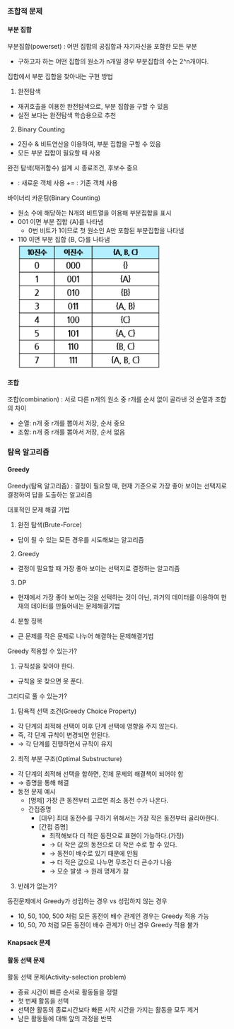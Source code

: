 ### 조합적 문제
#### 부분 집합
부분집합(powerset) : 어떤 집합의 공집합과 자기자신을 포함한 모든 부분
- 구하고자 하는 어떤 집합의 원소가 n개일 경우 부분집합의 수는 2^n개이다.

집합에서 부분 집합을 찾아내는 구현 방법
1. 완전탐색
  - 재귀호출을 이용한 완전탐색으로, 부분 집합을 구할 수 있음
  - 실전 보다는 완전탐색 학습용으로 추천
2. Binary Counting
  - 2진수 & 비트연산을 이용하여, 부분 집합을 구할 수 있음
  - 모든 부분 집합이 필요할 때 사용

완전 탐색(재귀함수) 설계 시 종료조건, 후보수 중요

+ : 새로운 객체 사용
+= : 기존 객체 사용

바이너리 카운팅(Binary Counting)
- 원소 수에 해당하는 N개의 비트열을 이용해 부분집합을 표시
- 001 이면 부분 집합 {A}를 나타냄
  - 0번 비트가 1이므로 첫 원소인 A만 포함된 부분집합을 나타냄
- 110 이면 부분 집합 {B, C}를 나타냄
![바이너리 카운팅](바이너리카운팅.png)

#### 조합
조합(combination) : 서로 다른 n개의 원소 중 r개를 순서 없이 골라낸 것
순열과 조합의 차이
- 순열: n개 중 r개를 뽑아서 저장, 순서 중요
- 조합: n개 중 r개를 뽑아서 저장, 순서 없음


### 탐욕 알고리즘
#### Greedy
Greedy(탐욕 알고리즘) : 결정이 필요할 때, 현재 기준으로 가장 좋아 보이는 선택지로 결정하여 답을 도출하는 알고리즘

대표적인 문제 해결 기법
1. 완전 탐색(Brute-Force)
  - 답이 될 수 있는 모든 경우를 시도해보는 알고리즘
2. Greedy
  - 결정이 필요할 때 가장 좋아 보이는 선택지로 결정하는 알고리즘
3. DP
  - 현재에서 가장 좋아 보이는 것을 선택하는 것이 아닌, 과거의 데이터를 이용하여 현재의 데이터를 만들어내는 문제해결기법
4. 분할 정복
  - 큰 문제를 작은 문제로 나누어 해결하는 문제해결기법

Greedy 적용할 수 있는가?
1. 규칙성을 찾아야 한다.
  - 규칙을 못 찾으면 못 푼다.

그리디로 풀 수 있는가?
1. 탐욕적 선택 조건(Greedy Choice Property)
  - 각 단계의 최적해 선택이 이후 단계 선택에 영향을 주지 않는다.
  - 즉, 각 단계 규칙이 변경되면 안된다.
  - → 각 단계를 진행하면서 규칙이 유지
2. 최적  부분 구조(Optimal Substructure)
  - 각 단계의 최적해 선택을 합하면, 전체 문제의 해결책이 되어야 함
  - → 증명을 통해 해결
- 동전 문제 예시
  - [명제] 가장 큰 동전부터 고르면 최소 동전 수가 나온다.
  - 간접증명
    - [대우] 최대 동전수를 구하기 위해서는 가장 작은 동전부터 골라야한다.
    - [간접 증명]
      - 최적해보다 더 적은 동전으로 표현이 가능하다.(가정)
      - → 더 작은 값의 동전으로 더 작은 수로 할 수 있다.
      - → 동전이 배수로 있기 때문에 안됨
      - → 더 적은 값으로 나누면 무조건 더 큰수가 나옴
      - → 모순 발생 → 원래 명제가 참
3. 반례가 없는가?

동전문제에서 Greedy가 성립하는 경우 vs 성립하지 않는 경우
  - 10, 50, 100, 500 처럼 모든 동전이 배수 관계인 경우는 Greedy 적용 가능 
  - 10, 50, 70 처럼 모든 동전이 배수 관계가 아닌 경우 Greedy 적용 불가

#### Knapsack 문제


#### 활동 선택 문제
활동 선택 문제(Activity-selection problem)
- 종료 시간이 빠른 순서로 활동들을 정렬
- 첫 번째 활동을 선택
- 선택한 활동의 종료시간보다 빠른 시작 시간을 가지는 활동을 모두 제거
- 남은 활동들에 대해 앞의 과정을 반복
